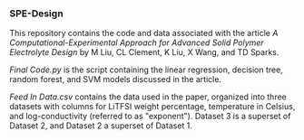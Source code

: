 ### SPE-Design
This repository contains the code and data associated with the article *A Computational-Experimental Approach for Advanced Solid Polymer Electrolyte Design* by M Liu, CL Clement, K Liu, X Wang, and TD Sparks.

*Final Code.py* is the script containing the linear regression, decision tree, random forest, and SVM models discussed in the article.

*Feed In Data.csv* contains the data used in the paper, organized into three datasets with columns for LiTFSI weight percentage, temperature in Celsius, and log-conductivity (referred to as "exponent"). Dataset 3 is a superset of Dataset 2, and Dataset 2 a superset of Dataset 1.
